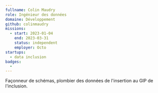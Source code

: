 ```yaml
---
fullname: Colin Maudry
role: Ingénieur des données
domaine: Développement
github: colinmaudry
missions:
  - start: 2023-01-04
    end: 2023-03-31
    status: independent
    employer: Octo
startups:
  - data inclusion
badges:
  - 
---
```

Façonneur de schémas, plombier des données de l'insertion au GIP de l'inclusion.
